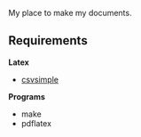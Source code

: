 My place to make my documents.

## Requirements

**Latex**

- [csvsimple](https://www.ctan.org/pkg/csvsimple)

**Programs**

- make
- pdflatex
